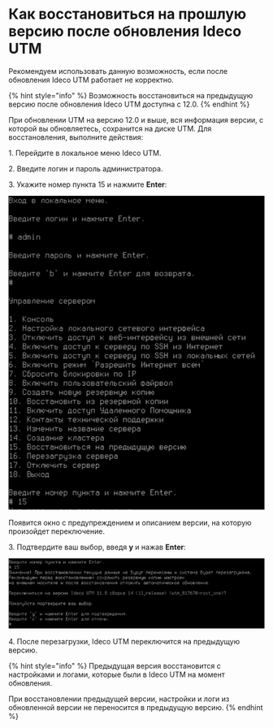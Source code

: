 # Как восстановиться на прошлую версию после обновления Ideco UTM

Рекомендуем использовать данную возможность, если после обновления Ideco UTM работает не корректно.

{% hint style="info" %}
Возможность восстановиться на предыдущую версию после обновления Ideco UTM доступна с 12.0.
{% endhint %}

При обновлении UTM на версию 12.0 и выше, вся информация версии, с которой вы обновляетесь, сохранится на диске UTM. Для восстановления, выполните действия:

1\. Перейдите в локальное меню Ideco UTM.

2\. Введите логин и пароль администратора.

3\. Укажите номер пункта 15 и нажмите **Enter**:

![](../../.gitbook/assets/console1.png)

Появится окно с предупреждением и описанием версии, на которую произойдет переключение.

3\. Подтвердите ваш выбор, введя **y** и нажав **Enter**:

![](../../.gitbook/assets/console2.png)

4\. После перезагрузки, Ideco UTM переключится на предыдущую версию.

{% hint style="info" %}
Предыдущая версия восстановится с настройками и логами, которые были в Ideco UTM на момент обновления.

При восстановлении предыдущей версии, настройки и логи из обновленной версии не переносится в предыдущую версию.
{% endhint %}
